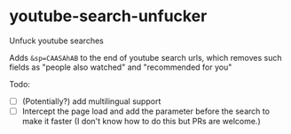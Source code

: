 # youtube-search-unfucker
Unfuck youtube searches

Adds `&sp=CAASAhAB` to the end of youtube search urls, which removes such fields as "people also watched" and "recommended for you"

Todo:
- [ ] (Potentially?) add multilingual support
- [ ] Intercept the page load and add the parameter before the search to make it faster (I don't know how to do this but PRs are welcome.)
